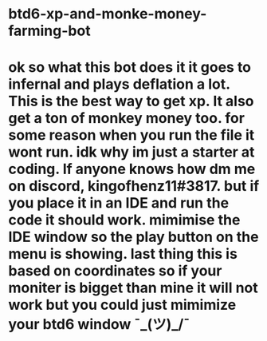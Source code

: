 # btd6-xp-and-monke-money-farming-bot
# ok so what this bot does it it goes to infernal and plays deflation a lot. This is the best way to get xp. It also get a ton of monkey money too. for some reason when you run the file it wont run. idk why im just a starter at coding. If anyone knows how dm me on discord, kingofhenz11#3817. but if you place it in an IDE and run the code it should work.  mimimise the IDE window so the play button on the menu is showing. last thing this is based on coordinates so if your moniter is bigget than mine it will not work but you could just mimimize your btd6 window ¯\_(ツ)_/¯
